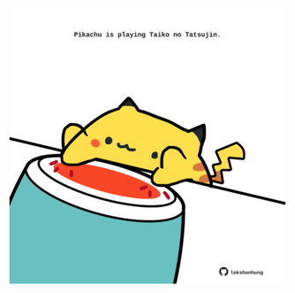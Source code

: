<!-- built at 06/04/2023, 12:01:10 UTC -->
<p align="center">
  <img width="500" height="500" src="./ReadmeImage.svg">
</p>
